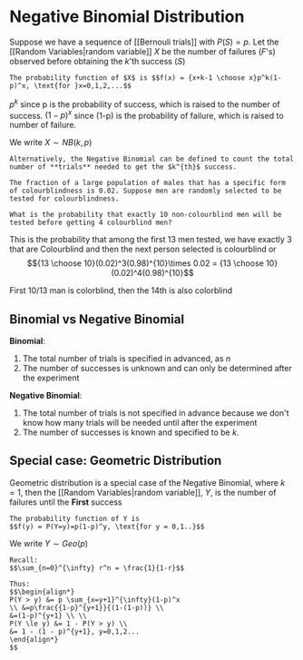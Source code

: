 # Negative Binomial Distribution

Suppose we have a sequence of [[Bernouli trials]] with $P(S) = p$.
Let the [[Random Variables|random variable]] $X$ be the number of failures ($F$'s) observed before obtaining the $k$'th success ($S$) 

```ad-thm
The probability function of $X$ is $$f(x) = {x+k-1 \choose x}p^k(1-p)^x, \text{for }x=0,1,2,...$$
```
$p^k$ since p is the probability of success, which is raised to the number of success.
$(1-p)^x$ since (1-p) is the probability of failure, which is raised to number of failure.

We write $X \sim NB(k,p)$

```ad-note
Alternatively, the Negative Binomial can be defined to count the total number of **trials** needed to get the $k^{th}$ success.
```

```ad-example
The fraction of a large population of males that has a specific form of colourblindness is 0.02. Suppose men are randomly selected to be tested for colourblindness.

What is the probability that exactly 10 non-colourblind men will be tested before getting 4 colourblind men?
```
This is the probability that among the first 13 men tested, we have exactly 3 that are Colourblind and then the next person selected is colourblind or
$${13 \choose 10}(0.02)^3(0.98)^{10}\times 0.02 = {13 \choose 10}(0.02)^4(0.98)^{10}$$

First 10/13 man is colorblind, then the 14th is also colorblind

## Binomial vs Negative Binomial

**Binomial**:
1. The total number of trials is specified in advanced, as $n$
2. The number of successes is unknown and can only be determined after the experiment

**Negative Binomial**:
1. The total number of trials is not specified in advance because we don't know how many trials will be needed until after the experiment
2. The number of successes is known and specified to be $k$.

## Special case: Geometric Distribution

Geometric distribution is a special case of the Negative Binomial, where $k=1$, then the [[Random Variables|random variable]], $Y$, is the number of failures until the **First** success

```ad-thm
The probability function of Y is
$$f(y) = P(Y=y)=p(1-p)^y, \text{for y = 0,1..}$$
```
We write $Y \sim Geo(p$)

```ad-note
Recall: 
$$\sum_{n=0}^{\infty} r^n = \frac{1}{1-r}$$

Thus: 
$$\begin{align*}
P(Y > y) &= p \sum_{x=y+1}^{\infty}(1-p)^x 
\\ &=p\frac{{1-p}^{y+1}}{(1-(1-p))} \\ 
&=(1-p)^{y+1} \\ \\
P(Y \le y) &= 1 - P(Y > y) \\ 
&= 1 - (1 - p)^{y+1}, y=0,1,2...
\end{align*}
$$